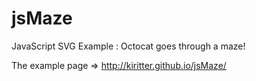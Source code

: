 jsMaze
======

JavaScript SVG Example : Octocat goes through a maze!

The example page => http://kiritter.github.io/jsMaze/
